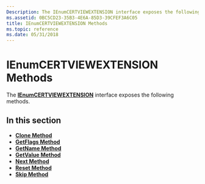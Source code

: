 ```yaml
---
Description: The IEnumCERTVIEWEXTENSION interface exposes the following methods.
ms.assetid: 0BC5CD23-35B3-4E6A-85D3-39CFEF3A6C05
title: IEnumCERTVIEWEXTENSION Methods
ms.topic: reference
ms.date: 05/31/2018
---
```


# IEnumCERTVIEWEXTENSION Methods

The [**IEnumCERTVIEWEXTENSION**](/windows/desktop/api/Certview/nn-certview-ienumcertviewextension) interface exposes the following methods.

## In this section

-   [**Clone Method**](/windows/desktop/api/Certview/nf-certview-ienumcertviewextension-clone)
-   [**GetFlags Method**](/windows/desktop/api/Certview/nf-certview-ienumcertviewextension-getflags)
-   [**GetName Method**](/windows/desktop/api/Certview/nf-certview-ienumcertviewextension-getname)
-   [**GetValue Method**](/windows/desktop/api/Certview/nf-certview-ienumcertviewextension-getvalue)
-   [**Next Method**](/windows/desktop/api/Certview/nf-certview-ienumcertviewextension-next)
-   [**Reset Method**](/windows/desktop/api/Certview/nf-certview-ienumcertviewextension-reset)
-   [**Skip Method**](/windows/desktop/api/Certview/nf-certview-ienumcertviewextension-skip)

 

 



